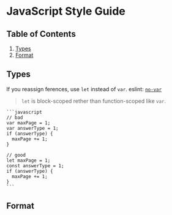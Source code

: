 # JavaScript Style Guide

## Table of Contents
1. [Types](#types)
1. [Format](#format)

## Types
If you reassign ferences, use `let` instead of `var`. eslint: [`no-var`](https://eslint.org/docs/rules/no-var.html)

   > `let` is block-scoped rether than function-scoped like `var`.

    ```javascript
    // bad
    var maxPage = 1;
    var answerType = 1;
    if (answerType) {
      maxPage += 1;
    }

    // good
    let maxPage = 1;
    const answerType = 1;
    if (answerType) {
      maxPage += 1;
    }
    ```

## Format
